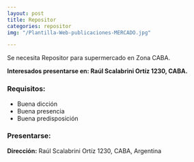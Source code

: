 ```yaml
---
layout: post
title: Repositor
categories: repositor
img: "/Plantilla-Web-publicaciones-MERCADO.jpg"

---
```

Se necesita Repositor para supermercado en Zona CABA.

**Interesados presentarse en: Raúl Scalabrini Ortíz 1230, CABA.**

### Requisitos:

* Buena dicción
* Buena presencia
* Buena predisposición

### Presentarse:

**Dirección:** Raúl Scalabrini Ortíz 1230, CABA, Argentina